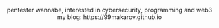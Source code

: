<p align="center">
  pentester wannabe, interested in cybersecurity, programming and web3 <br>
  my blog: https://99makarov.github.io
</p>
